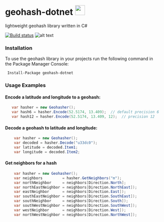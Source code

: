 # geohash-dotnet <img src="https://github.com/postlagerkarte/geohash-dotnet/raw/master/icon.png" width="32" height="32" />
lightweight geohash library written in C# 


[![Build status](https://ci.appveyor.com/api/projects/status/pidjjvq7oeb2ai34?svg=true)](https://ci.appveyor.com/project/Postlagerkarte/geohash-dotnet)
![alt text][logo]

[logo]: https://img.shields.io/nuget/v/geohash-dotnet.svg

### Installation

To use the geohash library in your projects run the following command in the Package Manager Console:

 ```
  Install-Package geohash-dotnet
 ```
 
 ### Usage Examples
  
 #### Encode a latitude and longitude to a geohash:
 
 ```csharp
    var hasher = new Geohasher();
    var hash6 = hasher.Encode(52.5174, 13.409);  // default precision 6 
    var hash12 = hasher.Encode(52.5174, 13.409, 12);  // precision 12
 ```
 
  #### Decode a geohash to latitude and longitude:
 
 ```csharp
     var hasher = new Geohasher();
     var decoded = hasher.Decode("u33dc0");
     var latitude = decoded.Item1;
     var longitude = decoded.Item2;
 ```
 

#### Get neighbors for a hash

 ```csharp
     var hasher = new Geohasher();
     var neighbors         = hasher.GetNeighbors("m");
     var northNeighbor     = neighbors[Direction.North];
     var northEastNeighbor = neighbors[Direction.NorthEast]);
     var eastNeighbor      = neighbors[Direction.East]);
     var southEastNeighbor = neighbors[Direction.SouthEast]);
     var southNeighbor     = neighbors[Direction.South]);
     var southWestNeighbor = neighbors[Direction.SouthWest]);
     var westNeighbor      = neighbors[Direction.West]);
     var northWestNeighbor = neighbors[Direction.NorthWest]);
 ```


